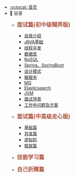 - [:octocat: 首页](/README)
- :memo:  目录
  - **<font color="#AD523D" size="4">面试篇(初中级糊弄版)</font>**    
    - [自我介绍](/md/Interview-eight-part-essay/IntroduceMyself.md)
    - [JAVA基础](/md/Interview-eight-part-essay/JAVABasics.md)
    - [线程并发](/md/Interview-eight-part-essay/ThreadConcurrency.md) 
    - [数据库](/md/Interview-eight-part-essay/Database.md)
    - [NoSQL](/md/Interview-eight-part-essay/NoSQL.md)
    - [Spring、SpringBoot](/md/Interview-eight-part-essay/Spring、SpringBoot.md)
    - [设计模式](/md/Interview-eight-part-essay/DesignPattern.md)
    - [微服务](/md/idea-plugin/2021-08-27-技术调研IDEA插件怎么开发.md)
    - [MQ](/md/Interview-eight-part-essay/MQ.md)
    - [Elasticsearch](/md/Interview-eight-part-essay/ES.md)
    - [JVM](/md/Interview-eight-part-essay/JVM.md)
    - [面试场景](/md/Interview-eight-part-essay/InterviewScene.md)
    - [工作中问题及方案](/md/Interview-eight-part-essay/WorkProblems.md)
  - **<font color="#AD523D" size="4">面试篇(中高级走心版)</font>** 
    - [基础篇](/md/Serious-eight-part-essay//JAVA/JAVA.md)
    - [并发篇](/md/Serious-eight-part-essay/Concurrency.md)
    - [虚拟机](/md/Serious-eight-part-essay/JVMChapter.md) 
    - [框架篇](/md/Serious-eight-part-essay/Frame.md) 

 
 
 
 
  - **<font color="#AD523D" size="4">技能学习篇</font>**     
  - **<font color="#AD523D" size="4">自己折腾篇</font>**
  


